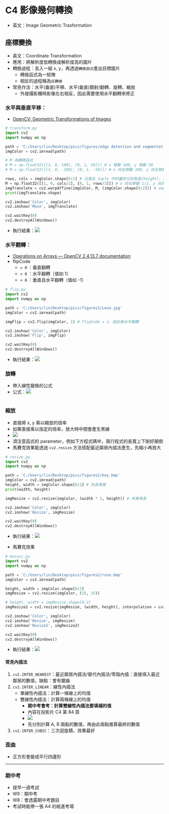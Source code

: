 # C4 影像幾何轉換
* 英文：Image Geometric Trasformation
## 座標變換
* 英文：Coordinate Transformation
* 應用：將解析度低轉換成解析度高的圖片
* 轉換過程：丟入一組 x, y，再透過`轉換函式`產出目標圖片
    * 轉換函式為一矩陣
    * 相反的過程稱為`反轉換`
* 常見作法：水平(垂直)平移、水平(垂直)鏡射/翻轉、旋轉、縮放
    * 外接攝影機時影像左右相反，因此需要使用水平翻轉來修正

### 水平與垂直平移：
* [OpenCV: Geometric Transformations of Images](https://docs.opencv.org/3.4.2/da/d6e/tutorial_py_geometric_transformations.html)
```py
# transform.py
import cv2
import numpy as np

path = 'C:/Users/lin/Desktop/pics/figures/edge detection and segmentation/corridor.jpg'
imgColor = cv2.imread(path)

# M 為轉換函式
# M = np.float32([[1, 0, 100], [0, 1, 50]]) # x 移動 100, y 移動 50
# M = np.float32([[1, 0, -100], [0, 1, -50]]) # x 向左移動 100, y 向左移動 50

rows, cols = imgColor.shape[0:2] # 注意此 tuple 中的屬性分別為高(height)、寬(width)，而非先寬再高
M = np.float32([[1, 0, cols/2], [0, 1, rows/3]]) # x 向右移動 1/2, y 向右移動 1/3
imgTranslate = cv2.warpAffine(imgColor, M, (imgColor.shape[0:2])) # imgColor Tuple 有三個屬性，分別為高(height)、寬(width)與深度
print(imgTranslate.shape)

cv2.imshow('Color', imgColor)
cv2.imshow('Move', imgTranslate)

cv2.waitKey(0)
cv2.destroyAllWindows()
```
* 執行結果：![](./img/20181101_110657.png)

### 水平翻轉：
* [Operations on Arrays — OpenCV 2.4.13.7 documentation](https://docs.opencv.org/2.4/modules/core/doc/operations_on_arrays.html#flip)
* flipCode
    * `= 0` ：垂直翻轉
    * `> 0` ：水平翻轉（值如 1）
    * `< 0` ：垂直且水平翻轉（值如 -1）

```py
# flip.py
import cv2
import numpy as np

path = 'C:/Users/lin/Desktop/pics/figures2/Lena.jpg'
imgColor = cv2.imread(path)

imgFlip = cv2.flip(imgColor, 1) # flipCode = 1，因此做水平翻轉

cv2.imshow('Color', imgColor)
cv2.imshow('Flip', imgFlip)

cv2.waitKey(0)
cv2.destroyAllWindows()
```
* 執行結果：![](./img/20181101_110828.png)

### 旋轉
* 帶入線性變換的公式
* 公式：![](./img/rotation_formula.png)

```py
```

### 縮放
* 直接將 x, y 乘以縮放的倍率
* 如果直接乘以指定的倍率，放大時中間會產生黑線
* ![](./img/20181101_100544.png)
* 須注意函式的 parameter，例如下方程式碼中，兩行程式的長寬上下剛好顛倒
* 馬賽克效果能透過 `cv2.resize` 方法搭配最近鄰居內插法產生，先縮小再放大

```py
# resize.py
import cv2
import numpy as np

path = 'C:/Users/lin/Desktop/pics/figures2/key.bmp'
imgColor = cv2.imread(path)
height, width = imgColor.shape[0:2] # 先長再寬
print(width, height)

imgResize = cv2.resize(imgColor, (width * 2, height)) # 先寬再長

cv2.imshow('Color', imgColor)
cv2.imshow('Resize', imgResize)

cv2.waitKey(0)
cv2.destroyAllWindows()
```
* 執行結果：![](./img/20181101_110919.png)

* 馬賽克效果
```py
# mosaic.py
import cv2
import numpy as np

path = 'C:/Users/lin/Desktop/pics/figures2/rose.bmp'
imgColor = cv2.imread(path)

height, width = imgColor.shape[0:2]
imgResize = cv2.resize(imgColor, (15, 15))

# height, width = imgResize.shape[0:2]
imgResize2 = cv2.resize(imgResize, (width, height), interpolation = cv2.INTER_NEAREST) # 要記得寫 interpolation = 

cv2.imshow('Color', imgColor)
cv2.imshow('Resize', imgResize)
cv2.imshow('Resize2', imgResize2)

cv2.waitKey(0)
cv2.destroyAllWindows()
```

* 執行結果：![](./img/20181101_110204.png)

#### 常見內插法
1. `cv2.INTER_NEAREST`：最近鄰居內插法/替代內插法/零階內插：直接填入最近鄰居的數值，缺點：會有鋸齒
2. `cv2.INTER_LINEAR`：線性內插法
    * 單線性內插法：計算一條線上的均值
    * 雙線性內插法：計算兩條線上的均值
        * **期中考會考：計算雙線性內插法要填補的值**
        * 內容在投影片 C4 第 84 頁
        * ![](./img/20181101_102844.png)
        * 先分別計算 A, B 兩點的數值，再由此兩點推算最終的數值
4. `cv2.INTER_CUBIC`：三次迴旋積，效果最好

### 歪曲
* 正方形會變成平行四邊形

---

### 期中考
* 提早一週考試
* W9：期中考
* W8：會透露期中考題目
* 考試時能帶一張 A4 的紙進考場